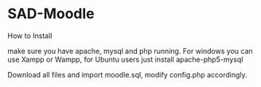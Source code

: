 SAD-Moodle
==========


How to Install

make sure you have apache, mysql and php running. For windows you can use Xampp or Wampp, for Ubuntu users just install apache-php5-mysql 

Download all files and import moodle.sql, modify config.php accordingly.




